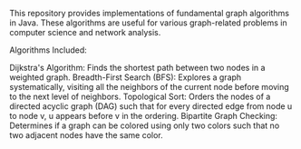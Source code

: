 This repository provides implementations of fundamental graph algorithms in Java. These algorithms are useful for various graph-related problems in computer science and network analysis.

Algorithms Included:

Dijkstra's Algorithm: Finds the shortest path between two nodes in a weighted graph.
Breadth-First Search (BFS): Explores a graph systematically, visiting all the neighbors of the current node before moving to the next level of neighbors.
Topological Sort: Orders the nodes of a directed acyclic graph (DAG) such that for every directed edge from node u to node v, u appears before v in the ordering.
Bipartite Graph Checking: Determines if a graph can be colored using only two colors such that no two adjacent nodes have the same color.